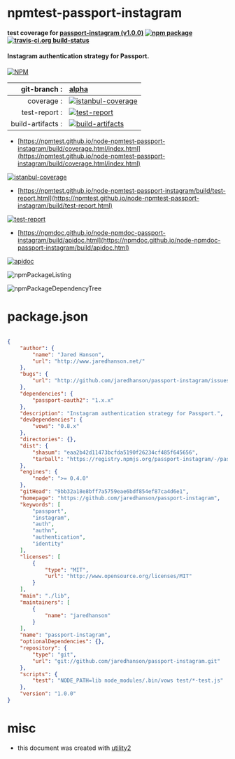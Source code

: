 # npmtest-passport-instagram

#### test coverage for  [passport-instagram (v1.0.0)](https://github.com/jaredhanson/passport-instagram)  [![npm package](https://img.shields.io/npm/v/npmtest-passport-instagram.svg?style=flat-square)](https://www.npmjs.org/package/npmtest-passport-instagram) [![travis-ci.org build-status](https://api.travis-ci.org/npmtest/node-npmtest-passport-instagram.svg)](https://travis-ci.org/npmtest/node-npmtest-passport-instagram)

#### Instagram authentication strategy for Passport.

[![NPM](https://nodei.co/npm/passport-instagram.png?downloads=true&downloadRank=true&stars=true)](https://www.npmjs.com/package/passport-instagram)

| git-branch : | [alpha](https://github.com/npmtest/node-npmtest-passport-instagram/tree/alpha)|
|--:|:--|
| coverage : | [![istanbul-coverage](https://npmtest.github.io/node-npmtest-passport-instagram/build/coverage.badge.svg)](https://npmtest.github.io/node-npmtest-passport-instagram/build/coverage.html/index.html)|
| test-report : | [![test-report](https://npmtest.github.io/node-npmtest-passport-instagram/build/test-report.badge.svg)](https://npmtest.github.io/node-npmtest-passport-instagram/build/test-report.html)|
| build-artifacts : | [![build-artifacts](https://npmtest.github.io/node-npmtest-passport-instagram/glyphicons_144_folder_open.png)](https://github.com/npmtest/node-npmtest-passport-instagram/tree/gh-pages/build)|

- [https://npmtest.github.io/node-npmtest-passport-instagram/build/coverage.html/index.html](https://npmtest.github.io/node-npmtest-passport-instagram/build/coverage.html/index.html)

[![istanbul-coverage](https://npmtest.github.io/node-npmtest-passport-instagram/build/screenCapture.buildCi.browser.%252Ftmp%252Fbuild%252Fcoverage.lib.html.png)](https://npmtest.github.io/node-npmtest-passport-instagram/build/coverage.html/index.html)

- [https://npmtest.github.io/node-npmtest-passport-instagram/build/test-report.html](https://npmtest.github.io/node-npmtest-passport-instagram/build/test-report.html)

[![test-report](https://npmtest.github.io/node-npmtest-passport-instagram/build/screenCapture.buildCi.browser.%252Ftmp%252Fbuild%252Ftest-report.html.png)](https://npmtest.github.io/node-npmtest-passport-instagram/build/test-report.html)

- [https://npmdoc.github.io/node-npmdoc-passport-instagram/build/apidoc.html](https://npmdoc.github.io/node-npmdoc-passport-instagram/build/apidoc.html)

[![apidoc](https://npmdoc.github.io/node-npmdoc-passport-instagram/build/screenCapture.buildCi.browser.%252Ftmp%252Fbuild%252Fapidoc.html.png)](https://npmdoc.github.io/node-npmdoc-passport-instagram/build/apidoc.html)

![npmPackageListing](https://npmtest.github.io/node-npmtest-passport-instagram/build/screenCapture.npmPackageListing.svg)

![npmPackageDependencyTree](https://npmtest.github.io/node-npmtest-passport-instagram/build/screenCapture.npmPackageDependencyTree.svg)



# package.json

```json

{
    "author": {
        "name": "Jared Hanson",
        "url": "http://www.jaredhanson.net/"
    },
    "bugs": {
        "url": "http://github.com/jaredhanson/passport-instagram/issues"
    },
    "dependencies": {
        "passport-oauth2": "1.x.x"
    },
    "description": "Instagram authentication strategy for Passport.",
    "devDependencies": {
        "vows": "0.8.x"
    },
    "directories": {},
    "dist": {
        "shasum": "eaa2b42d11473bcfda5190f26234cf485f645656",
        "tarball": "https://registry.npmjs.org/passport-instagram/-/passport-instagram-1.0.0.tgz"
    },
    "engines": {
        "node": ">= 0.4.0"
    },
    "gitHead": "9bb32a18e8bff7a5759eae6bdf854ef87ca4d6e1",
    "homepage": "https://github.com/jaredhanson/passport-instagram",
    "keywords": [
        "passport",
        "instagram",
        "auth",
        "authn",
        "authentication",
        "identity"
    ],
    "licenses": [
        {
            "type": "MIT",
            "url": "http://www.opensource.org/licenses/MIT"
        }
    ],
    "main": "./lib",
    "maintainers": [
        {
            "name": "jaredhanson"
        }
    ],
    "name": "passport-instagram",
    "optionalDependencies": {},
    "repository": {
        "type": "git",
        "url": "git://github.com/jaredhanson/passport-instagram.git"
    },
    "scripts": {
        "test": "NODE_PATH=lib node_modules/.bin/vows test/*-test.js"
    },
    "version": "1.0.0"
}
```



# misc
- this document was created with [utility2](https://github.com/kaizhu256/node-utility2)
